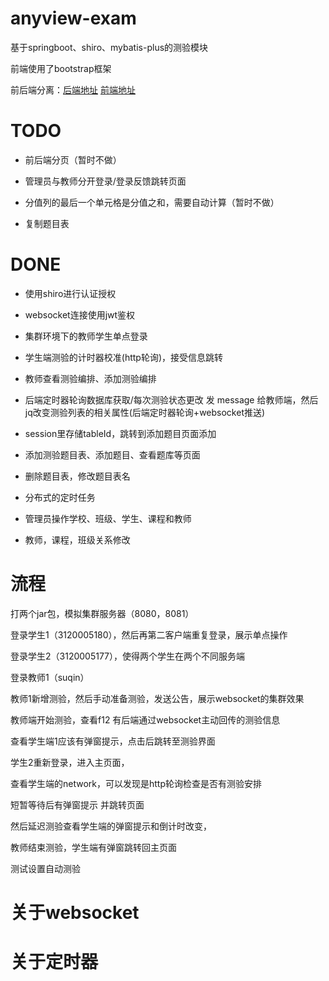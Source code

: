 # anyview-exam



基于springboot、shiro、mybatis-plus的测验模块

前端使用了bootstrap框架

前后端分离：[后端地址](https://github.com/Makonike/anyview-exam) [前端地址](https://github.com/Makonike/anyview-exam-fore-end)

# TODO

- 前后端分页（暂时不做）

- 管理员与教师分开登录/登录反馈跳转页面
- 分值列的最后一个单元格是分值之和，需要自动计算（暂时不做）

- 复制题目表

# DONE

- 使用shiro进行认证授权
- websocket连接使用jwt鉴权

- 集群环境下的教师学生单点登录
- 学生端测验的计时器校准(http轮询)，接受信息跳转

- 教师查看测验编排、添加测验编排
- 后端定时器轮询数据库获取/每次测验状态更改 发 message 给教师端，然后jq改变测验列表的相关属性(后端定时器轮询+websocket推送)

- session里存储tableId，跳转到添加题目页面添加
- 添加测验题目表、添加题目、查看题库等页面

- 删除题目表，修改题目表名
- 分布式的定时任务

- 管理员操作学校、班级、学生、课程和教师 
- 教师，课程，班级关系修改


# 流程

打两个jar包，模拟集群服务器（8080，8081）

登录学生1（3120005180），然后再第二客户端重复登录，展示单点操作

登录学生2（3120005177），使得两个学生在两个不同服务端

登录教师1（suqin）



教师1新增测验，然后手动准备测验，发送公告，展示websocket的集群效果

教师端开始测验，查看f12 有后端通过websocket主动回传的测验信息

查看学生端1应该有弹窗提示，点击后跳转至测验界面

学生2重新登录，进入主页面，

查看学生端的network，可以发现是http轮询检查是否有测验安排

短暂等待后有弹窗提示 并跳转页面



然后延迟测验查看学生端的弹窗提示和倒计时改变，

教师结束测验，学生端有弹窗跳转回主页面



测试设置自动测验



# 关于websocket





# 关于定时器
